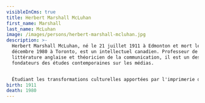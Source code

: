 ```yaml
---
visibleInCms: true
title: Herbert Marshall McLuhan
first_name: Marshall
last_name: McLuhan
image: /images/persons/herbert-marshall-mcluhan.jpg
description: >-
  Herbert Marshall McLuhan, né le 21 juillet 1911 à Edmonton et mort le 31
  décembre 1980 à Toronto, est un intellectuel canadien. Professeur de
  littérature anglaise et théoricien de la communication, il est un des
  fondateurs des études contemporaines sur les médias.


  Étudiant les transformations culturelles apportées par l'imprimerie dans le monde occidental, il en arrive à la conclusion que le média de communication peut avoir, à long terme, plus d'importance que le contenu qu'il transmet, car il est une extension des sens et, de ce fait, détermine la façon dont sont abordés le monde et la société. Outre l'imprimerie, McLuhan s'intéresse à l'effet de la radio et tente de prévoir les bouleversements qu'entraînera la télévision. Il anticipe aussi, à certains égards, l'impact de l'ordinateur portable miniaturisé.
birth: 1911
death: 1980
---
```


